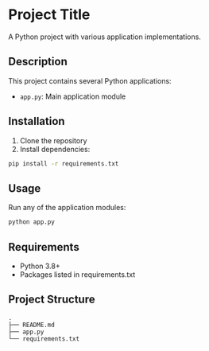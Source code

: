 # Project Title

A Python project with various application implementations.

## Description
This project contains several Python applications:
- `app.py`: Main application module

## Installation
1. Clone the repository
2. Install dependencies:
```bash
pip install -r requirements.txt
```

## Usage
Run any of the application modules:
```bash
python app.py
```

## Requirements
- Python 3.8+
- Packages listed in requirements.txt

## Project Structure
```
.
├── README.md
├── app.py
└── requirements.txt
